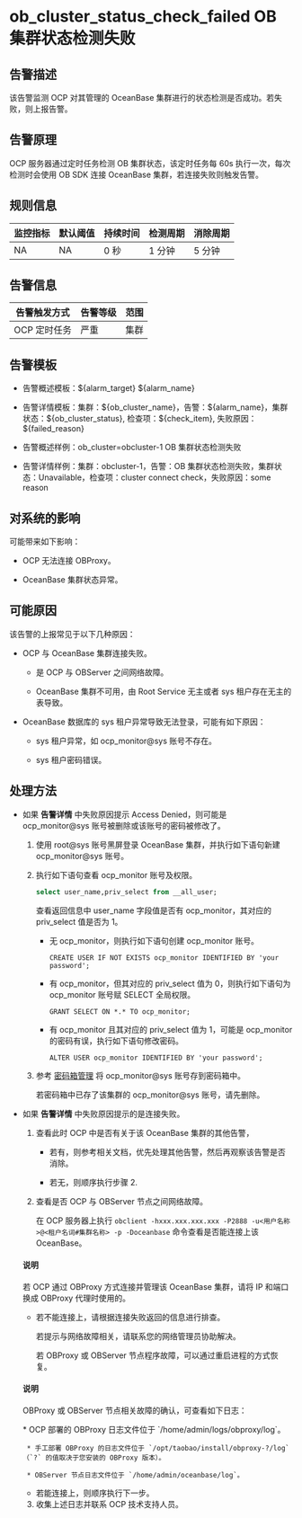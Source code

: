 # ob_cluster_status_check_failed OB 集群状态检测失败

## 告警描述

该告警监测 OCP 对其管理的 OceanBase 集群进行的状态检测是否成功。若失败，则上报告警。

## 告警原理

OCP 服务器通过定时任务检测 OB 集群状态，该定时任务每 60s 执行一次，每次检测时会使用 OB SDK 连接 OceanBase 集群，若连接失败则触发告警。

## 规则信息

| 监控指标 | 默认阈值 | 持续时间 | 检测周期 | 消除周期 |
|------|------|------|------|------|
| NA   | NA   | 0 秒  | 1 分钟 | 5 分钟 |

## 告警信息

|  告警触发方式  | 告警等级 | 范围 |
|----------|------|----|
| OCP 定时任务 | 严重   | 集群 |

## 告警模板

* 告警概述模板：\${alarm_target} ${alarm_name}

* 告警详情模板：集群：\${ob_cluster_name}，告警：\${alarm_name}，集群状态：\${ob_cluster_status}, 检查项：\${check_item}, 失败原因：${failed_reason}

* 告警概述样例：ob_cluster=obcluster-1 OB 集群状态检测失败

* 告警详情样例：集群：obcluster-1，告警：OB 集群状态检测失败，集群状态：Unavailable，检查项：cluster connect check，失败原因：some reason

## 对系统的影响

可能带来如下影响：

* OCP 无法连接 OBProxy。

* OceanBase 集群状态异常。

## 可能原因

该告警的上报常见于以下几种原因：

* OCP 与 OceanBase 集群连接失败。

  * 是 OCP 与 OBServer 之间网络故障。

  * OceanBase 集群不可用，由 Root Service 无主或者 sys 租户存在无主的表导致。

* OceanBase 数据库的 sys 租户异常导致无法登录，可能有如下原因：

  * sys 租户异常，如 ocp_monitor@sys 账号不存在。

  * sys 租户密码错误。

## 处理方法

* 如果 **告警详情** 中失败原因提示 Access Denied，则可能是 ocp_monitor@sys 账号被删除或该账号的密码被修改了。

  1. 使用 root@sys 账号黑屏登录 OceanBase 集群，并执行如下语句新建 ocp_monitor@sys 账号。

  2. 执行如下语句查看 ocp_monitor 账号及权限。

     ```sql
     select user_name,priv_select from __all_user; 
     ```

     查看返回信息中 user_name 字段值是否有 ocp_monitor，其对应的 priv_select 值是否为 1。
     * 无 ocp_monitor，则执行如下语句创建 ocp_monitor 账号。

       `CREATE USER IF NOT EXISTS ocp_monitor IDENTIFIED BY 'your password';`

     * 有 ocp_monitor，但其对应的 priv_select 值为 0，则执行如下语句为 ocp_monitor 账号赋 SELECT 全局权限。

       `GRANT SELECT ON *.* TO ocp_monitor;`

     * 有 ocp_monitor 且其对应的 priv_select 值为 1，可能是 ocp_monitor 的密码有误，执行如下语句修改密码。

       `ALTER USER ocp_monitor IDENTIFIED BY 'your password';`

  3. 参考 [密码箱管理](../../4.user-guide-2/3.features/10.user-center/4.password-box.md) 将 ocp_monitor@sys 账号存到密码箱中。

     若密码箱中已存了该集群的 ocp_monitor@sys 账号，请先删除。

<!-- -->

* 如果 **告警详情** 中失败原因提示的是连接失败。

  1. 查看此时 OCP 中是否有关于该 OceanBase 集群的其他告警，

     * 若有，则参考相关文档，优先处理其他告警，然后再观察该告警是否消除。

     * 若无，则顺序执行步骤 2.

  2. 查看是否 OCP 与 OBServer 节点之间网络故障。

     在 OCP 服务器上执行 `obclient -hxxx.xxx.xxx.xxx -P2888 -u<用户名称>@<租户名词#集群名称> -p -Doceanbase` 命令查看是否能连接上该 OceanBase。

  <main id="notice" type='explain'>
    <h4>说明</h4>
    <p>若 OCP 通过 OBProxy 方式连接并管理该 OceanBase 集群，请将 IP 和端口换成 OBProxy 代理时使用的。</p>
  </main>

     * 若不能连接上，请根据连接失败返回的信息进行排查。

       若提示与网络故障相关，请联系您的网络管理员协助解决。

       若 OBProxy 或 OBServer 节点程序故障，可以通过重启进程的方式恢复。

  <main id="notice" type='explain'>
    <h4>说明</h4>
    <p>OBProxy 或 OBServer 节点相关故障的确认，可查看如下日志：</p>
  </main>
       * OCP 部署的 OBProxy 日志文件位于 `/home/admin/logs/obproxy/log`。

       * 手工部署 OBProxy 的日志文件位于 `/opt/taobao/install/obproxy-?/log`（`?` 的值取决于您安装的 OBProxy 版本）。

       * OBServer 节点日志文件位于 `/home/admin/oceanbase/log`。

     * 若能连接上，则顺序执行下一步。

  3. 收集上述日志并联系 OCP 技术支持人员。
